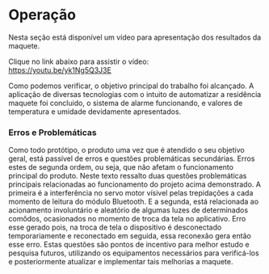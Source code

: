 # Operação

Nesta seção está disponível um vídeo para apresentação dos resultados da maquete.

Clique no link abaixo para assistir o vídeo:
<br> https://youtu.be/yk1Ng5Q3J3E

Como podemos verificar, o objetivo principal do trabalho foi alcançado. A aplicação de diversas tecnologias com o intuito de automatizar a residência maquete foi concluido, o sistema de alarme funcionando, e valores de temperatura e umidade devidamente apresentados.

### Erros e Problemáticas

Como todo protótipo, o produto uma vez que é atendido o seu objetivo geral, está passível de erros e questões problemáticas secundárias. Erros estes de segunda ordem, ou seja, que não afetam o funcionamento principal do produto. Neste texto ressalto duas questões problemáticas principais relacionadas ao funcionamento do projeto acima demonstrado. A primeira é a interferência no servo motor vísivel pelas trepidações a cada momento de leitura do módulo Bluetooth. E a segunda, está relacionada ao acionamento involuntário e aleatório de algumas luzes de determinados comôdos, ocasionados no momento de troca da tela no aplicativo. Erro esse gerado pois, na troca de tela o dispositivo é desconectado temporariamente e reconectado em seguida, essa reconexão gera então esse erro. Estas questões são pontos de incentivo para melhor estudo e pesquisa futuros, utilizando os equipamentos necessários para verificá-los e posteriormente atualizar e implementar tais melhorias a maquete.
